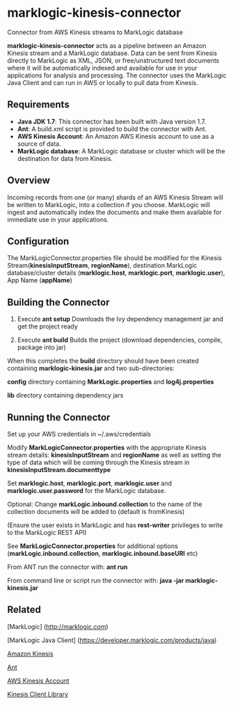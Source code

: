 # marklogic-kinesis-connector
Connector from AWS Kinesis streams to MarkLogic database

**marklogic-kinesis-connector** acts as a pipeline between an Amazon Kinesis stream and a MarkLogic database. Data can be sent from Kinesis directly to MarkLogic as XML, JSON, or free/unstructured text documents where it will be automatically indexed and available for use in your applications for analysis and processing. The connector uses the MarkLogic Java Client and can run in AWS or locally to pull data from Kinesis.

## Requirements

 + **Java JDK 1.7**: This connector has been built with Java version 1.7.
 + **Ant**: A build.xml script is provided to build the connector with Ant.
 + **AWS Kinesis Account**: An Amazon AWS Kinesis account to use as a source of data.
 + **MarkLogic database**: A MarkLogic database or cluster which will be the destination for data from Kinesis. 

## Overview

Incoming records from one (or many) shards of an AWS Kinesis Stream will be written to MarkLogic, into a collection if you choose. MarkLogic will ingest and automatically index the documents and make them available for immediate use in your applications.

## Configuration

The MarkLogicConnector.properties file should be modified for the Kinesis Stream(**kinesisInputStream**, **regionName**), destination MarkLogic database/cluster details (**marklogic.host**, **marklogic.port**, **marklogic.user**), App Name (**appName**)

## Building the Connector

1. Execute **ant setup**  Downloads the Ivy dependency management jar and get the project ready

2. Execute **ant build** Builds the project (download dependencies, compile, package into jar)

When this completes the **build** directory should have been created containing **marklogic-kinesis.jar** and two sub-directories:

**config** directory containing **MarkLogic.properties** and **log4j.properties**

**lib** directory containing dependency jars

## Running the Connector

Set up your AWS credentials in ~/.aws/credentials

Modify **MarkLogicConnector.properties** with the appropriate Kinesis stream details: **kinesisInputStream** and **regionName** as well as setting the type of data which will be coming through the Kinesis stream in **kinesisInputStream.documenttype**

Set **marklogic.host**, **marklogic.port**, **marklogic.user** and **marklogic.user.password** for the MarkLogic database.

Optional: Change **markLogic.inbound.collection** to the name of the collection documents will be added to (default is fromKinesis)

(Ensure the user exists in MarkLogic and has **rest-writer** privileges to write to the MarkLogic REST API)

See **MarkLogicConnector.properties** for additional options (**markLogic.inbound.collection**, **marklogic.inbound.baseURI** etc)

From ANT run the connector with: **ant run**

From command line or script run the connector with: **java -jar marklogic-kinesis.jar**

## Related

[MarkLogic] (http://marklogic.com)

[MarkLogic Java Client] (https://developer.marklogic.com/products/java)

[Amazon Kinesis](http://aws.amazon.com/kinesis/)

[Ant](http://ant.apache.org/)

[AWS Kinesis Account](http://aws.amazon.com/account/)

[Kinesis Client Library](https://github.com/awslabs/amazon-kinesis-client/)
